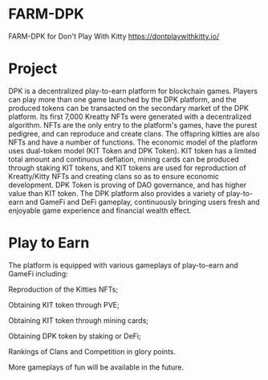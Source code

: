 # FARM-DPK
FARM-DPK for Don't Play With Kitty https://dontplaywithkitty.io/

# Project
DPK is a decentralized play-to-earn platform for blockchain games. Players can play more than one game launched by the DPK platform, and the produced tokens can be transacted on the secondary market of the DPK platform. Its first 7,000 Kreatty NFTs were generated with a decentralized algorithm. NFTs are the only entry to the platform's games, have the purest pedigree, and can reproduce and create clans. The offspring kitties are also NFTs and have a number of functions.
The economic model of the platform uses dual-token model (KIT Token and DPK Token). KIT token has a limited total amount and continuous deflation, mining cards can be produced through staking KIT tokens, and KIT tokens are used for reproduction of Kreatty/Kitty NFTs and creating clans so as to ensure economic development. DPK Token is proving of DAO governance, and has higher value than KIT token. The DPK platform also provides a variety of play-to-earn and GameFi and DeFi gameplay, continuously bringing users fresh and enjoyable game experience and financial wealth effect.

# Play to Earn
The platform is equipped with various gameplays of play-to-earn and GameFi including:

Reproduction of the Kitties NFTs;

Obtaining KIT token through PVE;

Obtaining KIT token through mining cards;

Obtaining DPK token by staking or DeFi;

Rankings of Clans and Competition in glory points.

More gameplays of fun will be available in the future.